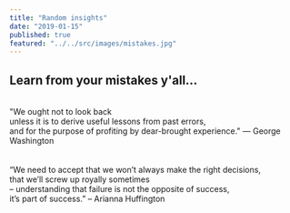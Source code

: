 ```yaml
---
title: "Random insights"
date: "2019-01-15"
published: true
featured: "../../src/images/mistakes.jpg"
---
```


## Learn from your mistakes y'all...
<br/>
"We ought not to look back 
<br/>
unless it is to derive useful lessons from past errors, 
<br/>
and for the purpose of profiting by dear-brought experience."
— George Washington
<br/>
<br/>
<br/>
“We need to accept that we won’t always make the right decisions, 
<br/>
that we’ll screw up royally sometimes 
<br/>
– understanding that failure is not the opposite of success, 
<br/>
it’s part of success.” – Arianna Huffington
<br/>
<br/>
<br/>